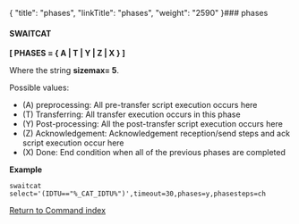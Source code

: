 {
    "title": "phases",
    "linkTitle": "phases",
    "weight": "2590"
}### phases

#### SWAITCAT

****[ PHASES = { A &#124; T &#124; Y &#124; Z &#124; X } ]****

Where the string ****sizemax= 5****.

Possible values:

- (A) preprocessing: All pre-transfer script execution occurs here
- (T) Transferring: All transfer execution occurs in this phase
- (Y) Post-processing: All the post-transfer script execution occurs here
- (Z) Acknowledgement: Acknowledgement reception/send steps and ack script execution occur here
- (X) Done: End condition when all of the previous phases are completed

****Example****

```
swaitcat select='(IDTU=="%_CAT_IDTU%")',timeout=30,phases=y,phasesteps=ch
```

[Return to Command index](../../)
